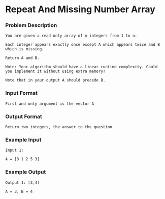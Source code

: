 

# Repeat And Missing Number Array
### Problem Description
```
You are given a read only array of n integers from 1 to n.

Each integer appears exactly once except A which appears twice and B which is missing.

Return A and B.

Note: Your algorithm should have a linear runtime complexity. Could you implement it without using extra memory?

Note that in your output A should precede B.
```


### Input Format
```
First and only argument is the vector A
````


### Output Format
```
Return two integers, the answer to the question
```


### Example Input
```
Input 1:

A = [3 1 2 5 3] 

```

### Example Output
```
Output 1: [3,4]

A = 3, B = 4
```